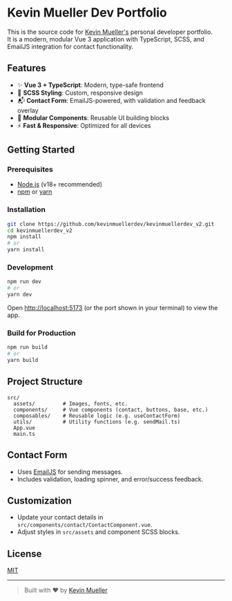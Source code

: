 # Kevin Mueller Dev Portfolio

This is the source code for [Kevin Mueller's](https://kevinmueller.dev) personal developer portfolio.  
It is a modern, modular Vue 3 application with TypeScript, SCSS, and EmailJS integration for contact functionality.

## Features

- ✨ **Vue 3 + TypeScript**: Modern, type-safe frontend
- 🎨 **SCSS Styling**: Custom, responsive design
- 📬 **Contact Form**: EmailJS-powered, with validation and feedback overlay
- 🧩 **Modular Components**: Reusable UI building blocks
- ⚡ **Fast & Responsive**: Optimized for all devices

## Getting Started

### Prerequisites

- [Node.js](https://nodejs.org/) (v18+ recommended)
- [npm](https://www.npmjs.com/) or [yarn](https://yarnpkg.com/)

### Installation

```bash
git clone https://github.com/kevinmuellerdev/kevinmuellerdev_v2.git
cd kevinmuellerdev_v2
npm install
# or
yarn install
```

### Development

```bash
npm run dev
# or
yarn dev
```

Open [http://localhost:5173](http://localhost:5173) (or the port shown in your terminal) to view the app.

### Build for Production

```bash
npm run build
# or
yarn build
```

## Project Structure

```
src/
  assets/         # Images, fonts, etc.
  components/     # Vue components (contact, buttons, base, etc.)
  composables/    # Reusable logic (e.g. useContactForm)
  utils/          # Utility functions (e.g. sendMail.ts)
  App.vue
  main.ts
```

## Contact Form

- Uses [EmailJS](https://www.emailjs.com/) for sending messages.
- Includes validation, loading spinner, and error/success feedback.

## Customization

- Update your contact details in `src/components/contact/ContactComponent.vue`.
- Adjust styles in `src/assets` and component SCSS blocks.

## License

[MIT](LICENSE)

---

> Built with ❤️ by [Kevin Mueller](https://kevinmueller.dev)
